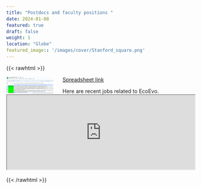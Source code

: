 ```yaml
---
title: "Postdocs and faculty positions "
date: 2024-01-08
featured: true
draft: false
weight: 1
location: "Globe"
featured_image:: '/images/cover/Stanford_square.png'
---
```

{{< rawhtml >}}
<div>
<img src="IES_jobs02.png" alt="logo" style="float:left;width:25%;height:25%;padding:0 25px 0 0;">
<!--<h2> Advisor: Claudia Stephan </h2>-->    
<a href="https://docs.google.com/spreadsheets/d/1Fvh1BZANNKsn8oVqqN2V4mQtKjpivU7fGqygNTTRAj8/edit#gid=1864294017">Spreadsheet link</a>

<p> Here are recent jobs related to EcoEvo.

  <iframe src="https://docs.google.com/spreadsheets/d/e/2PACX-1vSf-BdXCl24ABDOm2-9aK5zFzrTuUPkIwJ_5T8uDeInEJ_e9vV_qJ6mSIsZw2Ryq6A1n3ODocLzhxiF/pubhtml?gid=1864294017&single=true&widget=true&headers=true" width="100%" height="200"></iframe>

</p>
</div>
{{< /rawhtml >}}
<!--more-->

